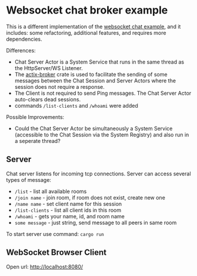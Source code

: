 # Websocket chat broker example

This is a different implementation of the
[websocket chat example](https://github.com/actix/examples/tree/master/websockets/chat),
and it includes: some refactoring, 
additional features, and requires more dependencies.

Differences:

* Chat Server Actor is a System Service that runs in the same thread as the HttpServer/WS Listener.
* The [actix-broker](https://github.com/Chris-Ricketts/actix-broker) crate is used to facilitate the sending of some messages between the Chat Session and Server Actors where the session does not require a response.
* The Client is not required to send Ping messages. The Chat Server Actor auto-clears dead sessions.
* commands `/list-clients` and `/whoami` were added

Possible Improvements:

* Could the Chat Server Actor be simultaneously a System Service (accessible to the Chat Session via the System Registry) and also run in a seperate thread?

## Server

Chat server listens for incoming tcp connections. Server can access several types of message:

* `/list` - list all available rooms
* `/join name` - join room, if room does not exist, create new one
* `/name name` - set client name for this session
* `/list-clients` - list all client ids in this room
* `/whoami` - gets your name, id, and room name
* `some message` - just string, send message to all peers in same room

To start server use command: `cargo run`

## WebSocket Browser Client

Open url: [http://localhost:8080/](http://localhost:8080/)
